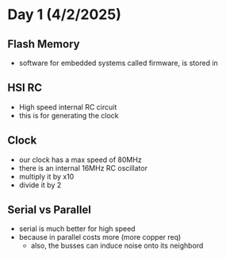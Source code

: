 # Day 1 (4/2/2025)

## Flash Memory

- software for embedded systems called firmware, is stored in 


## HSI RC

- High speed internal RC circuit
- this is for generating the clock

## Clock 

- our clock has a max speed of 80MHz
- there is an internal 16MHz RC oscillator
- multiply it by x10
- divide it by 2

## Serial vs Parallel

- serial is much better for high speed
- because in parallel costs more (more copper req)
  - also, the busses can induce noise onto its neighbord